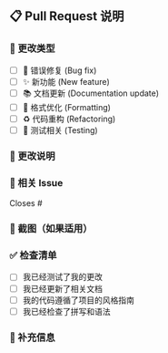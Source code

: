 ## 📋 Pull Request 说明

### 🎯 更改类型
<!-- 请选择适用的类型 -->
- [ ] 🐛 错误修复 (Bug fix)
- [ ] ✨ 新功能 (New feature)
- [ ] 📚 文档更新 (Documentation update)
- [ ] 🎨 格式优化 (Formatting)
- [ ] ♻️ 代码重构 (Refactoring)
- [ ] 🧪 测试相关 (Testing)

### 📝 更改说明
<!-- 描述您做了哪些更改 -->

### 🔗 相关 Issue
<!-- 如果解决了某个 Issue，请引用它 -->
Closes #

### 📸 截图（如果适用）
<!-- 如果更改涉及 UI 或视觉效果，请添加截图 -->

### ✅ 检查清单
- [ ] 我已经测试了我的更改
- [ ] 我已经更新了相关文档
- [ ] 我的代码遵循了项目的风格指南
- [ ] 我已经检查了拼写和语法

### 📝 补充信息
<!-- 任何其他相关信息 -->
